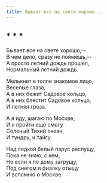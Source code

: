 ```yaml
---
title: Бывает все на свете хорошо...
---
```

## * * *

Бывает все на свете хорошо,--  
В чем дело, сразу не поймешь,--  
А просто летний дождь прошел,  
Нормальный летний дождь.

Мелькнет в толпе знакомое лицо,  
Веселые глаза,  
А в них бежит Садовое кольцо,  
А в них блестит Садовое кольцо,  
И летняя гроза.

А я иду, шагаю по Москве,  
И я пройти еще смогу  
Соленый Тихий океан,  
И тундру, и тайгу.

Над лодкой белый парус распущу,  
Пока не знаю, с кем,  
Но если я по дому загрущу,  
Под снегом я фиалку отыщу  
И вспомню о Москве.